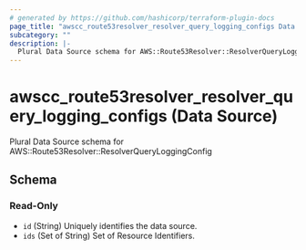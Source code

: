 ```yaml
---
# generated by https://github.com/hashicorp/terraform-plugin-docs
page_title: "awscc_route53resolver_resolver_query_logging_configs Data Source - terraform-provider-awscc"
subcategory: ""
description: |-
  Plural Data Source schema for AWS::Route53Resolver::ResolverQueryLoggingConfig
---
```


# awscc_route53resolver_resolver_query_logging_configs (Data Source)

Plural Data Source schema for AWS::Route53Resolver::ResolverQueryLoggingConfig



<!-- schema generated by tfplugindocs -->
## Schema

### Read-Only

- `id` (String) Uniquely identifies the data source.
- `ids` (Set of String) Set of Resource Identifiers.


